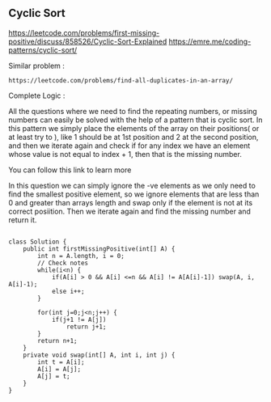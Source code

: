 
## Cyclic Sort
    
https://leetcode.com/problems/first-missing-positive/discuss/858526/Cyclic-Sort-Explained
https://emre.me/coding-patterns/cyclic-sort/
    
Similar problem : 

    https://leetcode.com/problems/find-all-duplicates-in-an-array/

Complete Logic : 

All the questions where we need to find the repeating numbers, or missing numbers can easily be solved with the help of a pattern that is cyclic sort. In this pattern we simply place the elements of the array on their positions( or at least try to ), like 1 should be at 1st position and 2 at the second position, and then we iterate again and check if for any index we have an element whose value is not equal to index + 1, then that is the missing number.

You can follow this link to learn more

In this question we can simply ignore the -ve elements as we only need to find the smallest positive element, so we ignore elements that are less than 0 and greater than arrays length and swap only if the element is not at its correct posiition. Then we iterate again and find the missing number and return it.



```

class Solution {
    public int firstMissingPositive(int[] A) {
        int n = A.length, i = 0;
        // Check notes
        while(i<n) {
            if(A[i] > 0 && A[i] <=n && A[i] != A[A[i]-1]) swap(A, i, A[i]-1);
            else i++;
        }
        
        for(int j=0;j<n;j++) {
            if(j+1 != A[j])
                return j+1;
        }
        return n+1;
    }
    private void swap(int[] A, int i, int j) {
        int t = A[i];
        A[i] = A[j];
        A[j] = t;
    }
}

```
